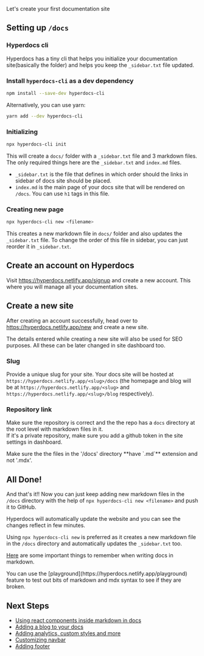 Let's create your first documentation site

## Setting up `/docs`

### Hyperdocs cli

Hyperdocs has a tiny cli that helps you initialize your documentation site(basically the folder) and helps you keep the `_sidebar.txt` file updated.

### Install `hyperdocs-cli` as a dev dependency

```bash
npm install --save-dev hyperdocs-cli
```

Alternatively, you can use yarn:

```bash
yarn add --dev hyperdocs-cli
```

### Initializing

```bash
npx hyperdocs-cli init
```

This will create a `docs/` folder with a `_sidebar.txt` file and 3 markdown files. The only required things here are the `_sidebar.txt` and `index.md` files.

- `_sidebar.txt` is the file that defines in which order should the links in sidebar of docs site should be placed.
- `index.md` is the main page of your docs site that will be rendered on `/docs`. You can use `h1` tags in this file.

### Creating new page

```bash
npx hyperdocs-cli new <filename>
```

This creates a new markdown file in `docs/` folder and also updates the `_sidebar.txt` file. To change the order of this file in sidebar, you can just reorder it in `_sidebar.txt`.

## Create an account on Hyperdocs

Visit https://hyperdocs.netlify.app/signup and create a new account. This where you will manage all your documentation sites.

## Create a new site

After creating an account successfully, head over to https://hyperdocs.netlify.app/new and create a new site.

<Callout type='info'>
	The details entered while creating a new site will also be used for SEO purposes. All these can be later changed in site dashboard too.
</Callout>

### Slug

Provide a unique slug for your site. Your docs site will be hosted at `https://hyperdocs.netlify.app/<slug>/docs` (the homepage and blog will be at `https://hyperdocs.netlify.app/<slug>` and `https://hyperdocs.netlify.app/<slug>/blog` respectively).

### Repository link

Make sure the repository is correct and the the repo has a `docs` directory at the root level with markdown files in it.  
If it's a private repository, make sure you add a github token in the site settings in dashboard.

<Callout type='warning'>
	Make sure the the files in the '/docs' directory **have `.md`** extension and not '.mdx'.
</Callout>

## All Done!

And that's it!! Now you can just keep adding new markdown files in the `/docs` directory with the help of `npx hyperdocs-cli new <filename>` and push it to GitHub.

Hyperdocs will automatically update the website and you can see the changes reflect in few minutes.

Using `npx hyperdocs-cli new` is preferred as it creates a new markdown file in the `/docs` directory and automatically updates the `_sidebar.txt` too.

[Here](/hyperdocs/docs/some-important-points) are some important things to remember when writing docs in markdown.

<Callout type='tip'>
	You can use the [playground](https://hyperdocs.netlify.app/playground) feature to test out bits of markdown and mdx syntax to see if they are broken.
</Callout>

## Next Steps

- [Using react components inside markdown in docs](/hyperdocs/docs/components)
- [Adding a blog to your docs](/hyperdocs/docs/blog)
- [Adding analytics, custom styles and more](/hyperdocs/docs/customization)
- [Customizing navbar](/hyperdocs/docs/navbar)
- [Adding footer](/hyperdocs/docs/footer)
